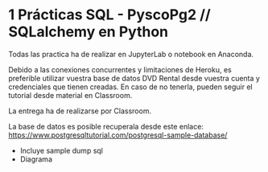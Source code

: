 # 1 Prácticas SQL - PyscoPg2 // SQLalchemy en Python

Todas las practica ha de realizar en JupyterLab o notebook en Anaconda.

Debido a las conexiones concurrentes y limitaciones de Heroku, es preferible utilizar vuestra base de datos DVD Rental desde vuestra cuenta y credenciales que tienen creadas. En caso de no tenerla, pueden seguir el tutorial desde material en Classroom.

La entrega ha de realizarse por Classroom.

La base de datos es posible recuperala desde este enlace:
https://www.postgresqltutorial.com/postgresql-sample-database/

- Incluye sample dump sql
- Diagrama
